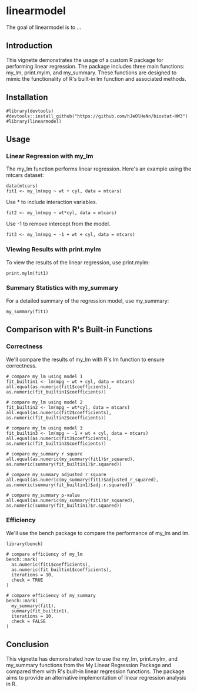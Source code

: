 
# linearmodel

<!-- badges: start -->
<!-- badges: end -->

The goal of linearmodel is to ...

## Introduction

This vignette demonstrates the usage of a custom R package for performing linear regression. The package includes three main functions: my_lm, print.mylm, and my_summary. These functions are designed to mimic the functionality of R's built-in lm function and associated methods.

## Installation

```{r}
#library(devtools)
#devtools::install_github("https://github.com/hJeOlHeNn/biostat-HW3")
#library(linearmodel)
```

## Usage

### Linear Regression with my_lm

The my_lm function performs linear regression. Here's an example using the mtcars dataset:

```{r}
data(mtcars)
fit1 <- my_lm(mpg ~ wt + cyl, data = mtcars)
```

Use * to include interaction variables.

```{r}
fit2 <- my_lm(mpg ~ wt*cyl, data = mtcars)
```

Use -1 to remove intercept from the model.

```{r}
fit3 <- my_lm(mpg ~ -1 + wt + cyl, data = mtcars)
```

### Viewing Results with print.mylm

To view the results of the linear regression, use print.mylm:

```{r}
print.mylm(fit1)
```

### Summary Statistics with my_summary

For a detailed summary of the regression model, use my_summary:

```{r}
my_summary(fit1)
```

## Comparison with R's Built-in Functions

### Correctness

We'll compare the results of my_lm with R's lm function to ensure correctness.

```{r}
# compare my_lm using model 1
fit_builtin1 <- lm(mpg ~ wt + cyl, data = mtcars)
all.equal(as.numeric(fit1$coefficients), as.numeric(fit_builtin1$coefficients))

# compare my_lm using model 2
fit_builtin2 <- lm(mpg ~ wt*cyl, data = mtcars)
all.equal(as.numeric(fit2$coefficients), as.numeric(fit_builtin2$coefficients))

# compare my_lm using model 3
fit_builtin3 <- lm(mpg ~ -1 + wt + cyl, data = mtcars)
all.equal(as.numeric(fit3$coefficients), as.numeric(fit_builtin3$coefficients))

# compare my_summary r square
all.equal(as.numeric(my_summary(fit1)$r_squared), as.numeric(summary(fit_builtin1)$r.squared))

# compare my_summary adjusted r square
all.equal(as.numeric(my_summary(fit1)$adjusted_r_squared), as.numeric(summary(fit_builtin1)$adj.r.squared))

# compare my_summary p-value
all.equal(as.numeric(my_summary(fit1)$r_squared), as.numeric(summary(fit_builtin1)$r.squared))
```

### Efficiency

We'll use the bench package to compare the performance of my_lm and lm.

```{r}
library(bench)

# compare efficiency of my_lm
bench::mark(
  as.numeric(fit1$coefficients),
  as.numeric(fit_builtin1$coefficients),
  iterations = 10,
  check = TRUE
)

# compare efficiency of my_summary
bench::mark(
  my_summary(fit1),
  summary(fit_builtin1),
  iterations = 10,
  check = FALSE
)
```

## Conclusion

This vignette has demonstrated how to use the my_lm, print.mylm, and my_summary functions from the My Linear Regression Package and compared them with R's built-in linear regression functions. The package aims to provide an alternative implementation of linear regression analysis in R.
